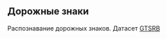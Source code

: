 ## Дорожные знаки 

Распознавание дорожных знаков. 
Датасет [GTSRB](http://benchmark.ini.rub.de/?section=gtsrb&subsection=news) 



